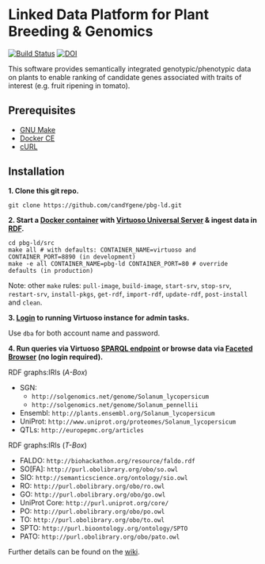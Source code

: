 # Linked Data Platform for Plant Breeding & Genomics

[![Build Status](https://travis-ci.org/candYgene/pbg-ld.svg?branch=master)](https://travis-ci.org/candYgene/pbg-ld)
[![DOI](https://zenodo.org/badge/DOI/10.5281/zenodo.1458168.svg)](https://doi.org/10.5281/zenodo.1458168)

This software provides semantically integrated genotypic/phenotypic data on plants to enable ranking of candidate genes associated with traits of interest (e.g. fruit ripening in tomato).

## Prerequisites
- [GNU Make](https://www.gnu.org/software/make/)
- [Docker CE](https://docs.docker.com/install/)
- [cURL](https://curl.haxx.se/)

## Installation

**1. Clone this git repo.**

`git clone https://github.com/candYgene/pbg-ld.git`

**2. Start a [Docker container](https://hub.docker.com/r/candygene/docker-virtuoso/) with [Virtuoso Universal Server](http://virtuoso.openlinksw.com/) & ingest data in [RDF](https://www.w3.org/RDF/).**

```
cd pbg-ld/src
make all # with defaults: CONTAINER_NAME=virtuoso and CONTAINER_PORT=8890 (in development)
make -e all CONTAINER_NAME=pbg-ld CONTAINER_PORT=80 # override defaults (in production)
```

Note: other `make` rules: `pull-image`, `build-image`, `start-srv`, `stop-srv`, `restart-srv`, `install-pkgs`, `get-rdf`, `import-rdf`, `update-rdf`, `post-install` and `clean`.

**3. [Login](http://localhost:8890/conductor) to running Virtuoso instance for admin tasks.**

Use `dba` for both account name and password.

**4. Run queries via Virtuoso [SPARQL endpoint](http://localhost:8890/sparql) or browse data via [Faceted Browser](http://localhost:8890/fct/) (no login required).**

RDF graphs:IRIs (_A-Box_)
  * SGN:
    * `http://solgenomics.net/genome/Solanum_lycopersicum`
    * `http://solgenomics.net/genome/Solanum_pennellii`
  * Ensembl: `http://plants.ensembl.org/Solanum_lycopersicum`
  * UniProt: `http://www.uniprot.org/proteomes/Solanum_lycopersicum`
  * QTLs: `http://europepmc.org/articles`

RDF graphs:IRIs (_T-Box_)
  * FALDO: `http://biohackathon.org/resource/faldo.rdf`
  * SO[FA]: `http://purl.obolibrary.org/obo/so.owl`
  * SIO: `http://semanticscience.org/ontology/sio.owl`
  * RO: `http://purl.obolibrary.org/obo/ro.owl`
  * GO: `http://purl.obolibrary.org/obo/go.owl`
  * UniProt Core: `http://purl.uniprot.org/core/`
  * PO: `http://purl.obolibrary.org/obo/po.owl`
  * TO: `http://purl.obolibrary.org/obo/to.owl`
  * SPTO: `http://purl.bioontology.org/ontology/SPTO`
  * PATO: `http://purl.obolibrary.org/obo/pato.owl`

Further details can be found on the [wiki](../../wiki).

